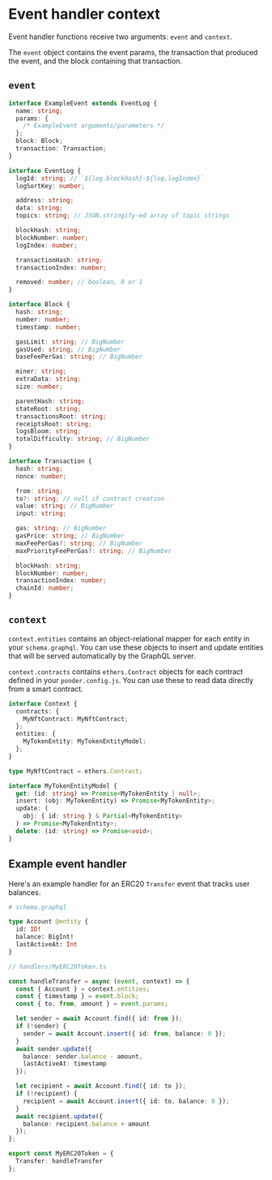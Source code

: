 # Event handler context

Event handler functions receive two arguments: `event` and `context`.

The `event` object contains the event params, the transaction that produced the event, and the block containing that transaction.

## `event`

```ts
interface ExampleEvent extends EventLog {
  name: string;
  params: {
    /* ExampleEvent arguments/parameters */
  };
  block: Block;
  transaction: Transaction;
}

interface EventLog {
  logId: string; // `${log.blockHash}-${log.logIndex}`
  logSortKey: number;

  address: string;
  data: string;
  topics: string; // JSON.stringify-ed array of topic strings

  blockHash: string;
  blockNumber: number;
  logIndex: number;

  transactionHash: string;
  transactionIndex: number;

  removed: number; // boolean, 0 or 1
}

interface Block {
  hash: string;
  number: number;
  timestamp: number;

  gasLimit: string; // BigNumber
  gasUsed: string; // BigNumber
  baseFeePerGas: string; // BigNumber

  miner: string;
  extraData: string;
  size: number;

  parentHash: string;
  stateRoot: string;
  transactionsRoot: string;
  receiptsRoot: string;
  logsBloom: string;
  totalDifficulty: string; // BigNumber
}

interface Transaction {
  hash: string;
  nonce: number;

  from: string;
  to?: string; // null if contract creation
  value: string; // BigNumber
  input: string;

  gas: string; // BigNumber
  gasPrice: string; // BigNumber
  maxFeePerGas?: string; // BigNumber
  maxPriorityFeePerGas?: string; // BigNumber

  blockHash: string;
  blockNumber: number;
  transactionIndex: number;
  chainId: number;
}
```

## `context`

`context.entities` contains an object-relational mapper for each entity in your `schema.graphql`. You can use these objects to insert and update entities that will be served automatically by the GraphQL server.

`context.contracts` contains `ethers.Contract` objects for each contract defined in your `ponder.config.js`. You can use these to read data directly from a smart contract.

```ts
interface Context {
  contracts: {
    MyNftContract: MyNftContract;
  };
  entities: {
    MyTokenEntity: MyTokenEntityModel;
  };
}

type MyNftContract = ethers.Contract;

interface MyTokenEntityModel {
  get: (id: string) => Promise<MyTokenEntity | null>;
  insert: (obj: MyTokenEntity) => Promise<MyTokenEntity>;
  update: (
    obj: { id: string } & Partial<MyTokenEntity>
  ) => Promise<MyTokenEntity>;
  delete: (id: string) => Promise<void>;
}
```

## Example event handler

Here's an example handler for an ERC20 `Transfer` event that tracks user balances.

```graphql
# schema.graphql

type Account @entity {
  id: ID!
  balance: BigInt!
  lastActiveAt: Int
}
```

```ts
// handlers/MyERC20Token.ts

const handleTransfer = async (event, context) => {
  const { Account } = context.entities;
  const { timestamp } = event.block;
  const { to, from, amount } = event.params;

  let sender = await Account.find({ id: from });
  if (!sender) {
    sender = await Account.insert({ id: from, balance: 0 });
  }
  await sender.update({
    balance: sender.balance - amount,
    lastActiveAt: timestamp
  });

  let recipient = await Account.find({ id: to });
  if (!recipient) {
    recipient = await Account.insert({ id: to, balance: 0 });
  }
  await recipient.update({
    balance: recipient.balance + amount
  });
};

export const MyERC20Token = {
  Transfer: handleTransfer
};
```
